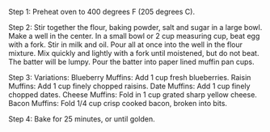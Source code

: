 Step 1: Preheat oven to 400 degrees F (205 degrees C).

Step 2: Stir together the flour, baking powder, salt and sugar in a large bowl. Make a well in the center. In a small bowl or 2 cup measuring cup, beat egg with a fork. Stir in milk and oil. Pour all at once into the well in the flour mixture. Mix quickly and lightly with a fork until moistened, but do not beat. The batter will be lumpy. Pour the batter into paper lined muffin pan cups.

Step 3: Variations: Blueberry Muffins: Add 1 cup fresh blueberries. Raisin Muffins: Add 1 cup finely chopped raisins. Date Muffins: Add 1 cup finely chopped dates. Cheese Muffins: Fold in 1 cup grated sharp yellow cheese. Bacon Muffins: Fold 1/4 cup crisp cooked bacon, broken into bits.

Step 4: Bake for 25 minutes, or until golden.

